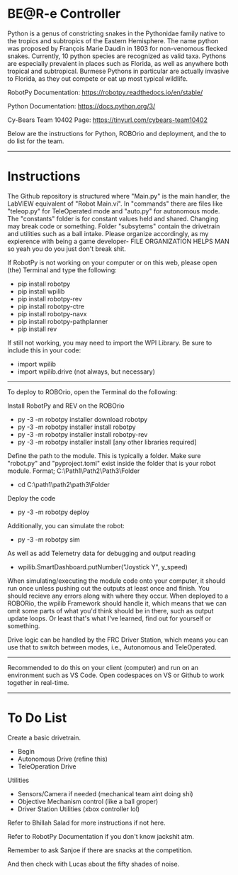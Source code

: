 # BE@R-e Controller
Python is a genus of constricting snakes in the Pythonidae family native to the tropics and subtropics of the Eastern Hemisphere. The name python was proposed by François Marie Daudin in 1803 for non-venomous flecked snakes. Currently, 10 python species are recognized as valid taxa. Pythons are especially prevalent in places such as Florida, as well as anywhere both tropical and subtropical. Burmese Pythons in particular are actually invasive to Florida, as they out compete or eat up most typical wildlife.

RobotPy Documentation: https://robotpy.readthedocs.io/en/stable/

Python Documentation: https://docs.python.org/3/

Cy-Bears Team 10402 Page: https://tinyurl.com/cybears-team10402

Below are the instructions for Python, ROBOrio and deployment, and the to do list for the team.

----------------------------------------------------------------------------------------------------------------------

# Instructions
The Github repository is structured where "Main.py" is the main handler, the LabVIEW equivalent of "Robot Main.vi". In "commands" there are files like "teleop.py" for TeleOperated mode and "auto.py" for autonomous mode. The "constants" folder is for constant values held and shared. Changing may break code or something. Folder "subsytems" contain the drivetrain and utilities such as a ball intake. Please organize accordingly, as my expierence with being a game developer- FILE ORGANIZATION HELPS MAN so yeah you do you just don't break shit.

If RobotPy is not working on your computer or on this web, please open (the) Terminal and type the following:

- pip install robotpy
- pip install wpilib
- pip install robotpy-rev
- pip install robotpy-ctre
- pip install robotpy-navx
- pip install robotpy-pathplanner
- pip install rev

If still not working, you may need to import the WPI Library. Be sure to include this in your code:

- import wpilib
- import wpilib.drive (not always, but necessary)

----------------------------------------------------------------------------------------------------------------------

To deploy to ROBOrio, open the Terminal do the following:

Install RobotPy and REV on the ROBOrio
- py -3 -m robotpy installer download robotpy
- py -3 -m robotpy installer install robotpy
- py -3 -m robotpy installer install robotpy-rev
- py -3 -m robotpy installer install [any other libraries required]

Define the path to the module. This is typically a folder. Make sure "robot.py" and "pyproject.toml" exist inside the folder that is your robot module. Format; C:\Path1\Path2\Path3\Folder
- cd C:\path1\path2\path3\Folder

Deploy the code
- py -3 -m robotpy deploy

Additionally, you can simulate the robot:
- py -3 -m robotpy sim

As well as add Telemetry data for debugging and output reading
- wpilib.SmartDashboard.putNumber("Joystick Y", y_speed)

When simulating/executing the module code onto your computer, it should run once unless pushing out the outputs at least once and finish. You should recieve any errors along with where they occur. When deployed to a ROBORio, the wpilib Framework should handle it, which means that we can omit some parts of what you'd think should be in there, such as output update loops. Or least that's what I've learned, find out for yourself or something.

Drive logic can be handled by the FRC Driver Station, which means you can use that to switch between modes, i.e., Autonomous and TeleOperated.

-------------------------------------------------------------------------------------------------------------------------

Recommended to do this on your client (computer) and run on an environment such as VS Code. Open codespaces on VS or Github to work together in real-time.

-------------------------------------------------------------------------------------------------------------------------

# To Do List

Create a basic drivetrain.
- Begin
- Autonomous Drive (refine this)
- TeleOperation Drive

Utilities
- Sensors/Camera if needed (mechanical team aint doing shi)
- Objective Mechanism control (like a ball groper)
- Driver Station Utilities (xbox controller lol)

Refer to Bhillah Salad for more instructions if not here.

Refer to RobotPy Documentation if you don't know jackshit atm.

Remember to ask Sanjoe if there are snacks at the competition.

And then check with Lucas about the fifty shades of noise.
